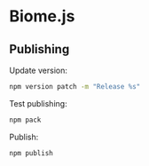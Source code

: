 # Biome.js

## Publishing

Update version:
```sh
npm version patch -m "Release %s"
```

Test publishing:
```sh
npm pack
```

Publish:
```sh
npm publish
```
